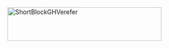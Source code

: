 <img width="350" height="76" alt="ShortBlockGHVerefer" src="https://github.com/user-attachments/assets/44aa76bf-7d05-4778-bc1c-7a7d0b2b366d" />
